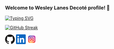 ### Welcome to Wesley Lanes Decoté profile! 👋

[![Typing SVG](https://readme-typing-svg.herokuapp.com?color=F79602&lines=Full+Stack+Developer+)](https://git.io/typing-svg)

[![GitHub Streak](http://github-readme-streak-stats.herokuapp.com?user=WesleyLanes&theme=highcontrast)](https://git.io/streak-stats)



<p align="left">
  <a href="https://github.com/WesleyLanes"><img alt="GitHub" height="32" width="32" src="assets/github.svg"></a>
  <a href="https://linkedin.com/in/wesleydecote"><img alt="LinkedIn" height="32" width="32" src="assets/linkedin.svg"></a>
  <a href="https://instagram.com/wesleydecote"><img alt="Instagram" height="32" width="32" src="assets/instagram.svg"></a>
</p>
